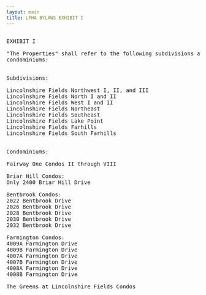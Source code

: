 ```yaml
---
layout: main
title: LFHA BYLAWS EXHIBIT I
---
```

<pre>

EXHIBIT I

"The Properties" shall refer to the following subdivisions and
condominiums:


Subdivisions:

Lincolnshire Fields Northwest I, II, and III
Lincolnshire Fields North I and II
Lincolnshire Fields West I and II
Lincolnshire Fields Northeast
Lincolnshire Fields Southeast
Lincolnshire Fields Lake Point
Lincolnshire Fields Farhills
Lincolnshire Fields South Farhills


Condominiums:

Fairway One Condos II through VIII

Briar Hill Condos:
Only 2400 Briar Hill Drive

Bentbrook Condos:
2022 Bentbrook Drive
2026 Bentbrook Drive
2028 Bentbrook Drive
2030 Bentbrook Drive
2032 Bentbrook Drive

Farmington Condos:
4009A Farmington Drive
4009B Farmington Drive
4007A Farmington Drive
4007B Farmington Drive
4008A Farmington Drive
4008B Farmington Drive

The Greens at Lincolnshire Fields Condos

</pre>
